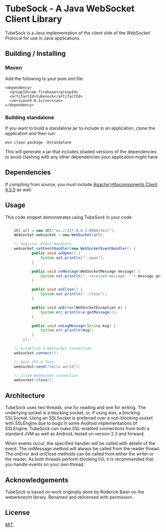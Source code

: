 TubeSock - A Java WebSocket Client Library
===========================================

TubeSock is a Java implementation of the client side of the WebSocket Protocol for use in Java applications.

Building / Installing
---------------------

### Maven

Add the following to your pom.xml file:

    <dependency>
      <groupId>com.firebase</groupId>
      <artifactId>tubesock</artifactId>
      <version>0.0.1</version>
    </dependency>

### Building standalone

If you want to build a standalone jar to include in an application, clone the application and then run:

    mvn clean package -Dstandalone

This will generate a jar that includes shaded versions of the dependencies to avoid clashing with any other dependencies
your application might have.


Dependencies
------------

If compiling from source, you must include
[Apache Httpcomponents Client 4.2.5](https://hc.apache.org/httpcomponents-client-ga/download.html) as well.

Usage
-----
This code snippet demonstrates using TubeSock in your code:

```java

    URI url = new URI("ws://127.0.0.1:8080/test");
    WebSocket websocket = new WebSocket(url);

    // Register Event Handlers
    websocket.setEventHandler(new WebSocketEventHandler() {
            public void onOpen() {
                System.out.println("--open");
            }

            public void onMessage(WebSocketMessage message) {
                System.out.println("--received message: " + message.getText());
            }

            public void onClose() {
                System.out.println("--close");
            }

            public void onError(WebSocketException e) {
                System.err.println(e.getMessage());
            }

            public void onLogMessage(String msg) {
                System.err.println(msg);
            }
        });

    // Establish a WebSocket Connection
    websocket.connect();

    // Send UTF-8 Text
    websocket.send("hello world");

    // Close WebSocket Connection
    websocket.close();
```

Architecture
------------

TubeSock uses two threads, one for reading and one for writing. The underlying socket is a blocking socket, or, if
using wss, a blocking SSLSocket. Using an SSLSocket is preferred over a non-blocking socket with SSLEngine due to bugs
 in some Android implementations of SSLEngine. TubeSock can make SSL-enabled connections from both a standard
 JVM as well as Android, tested on version 2.3 and forward.

When events occur, the specified handler will be called with details of the event. The onMessage method will always be
called from the reader thread. The onError and onClose methods can be called from either the writer or the reader. As
both threads perform blocking I/O, it is recommended that you handle events on your own thread.

Acknowledgements
----------------

TubeSock is based on work originally done by Roderick Baier on the weberknecht library. Renamed and relicensed with
permission.

License
-------
[MIT](http://firebase.mit-license.org).
